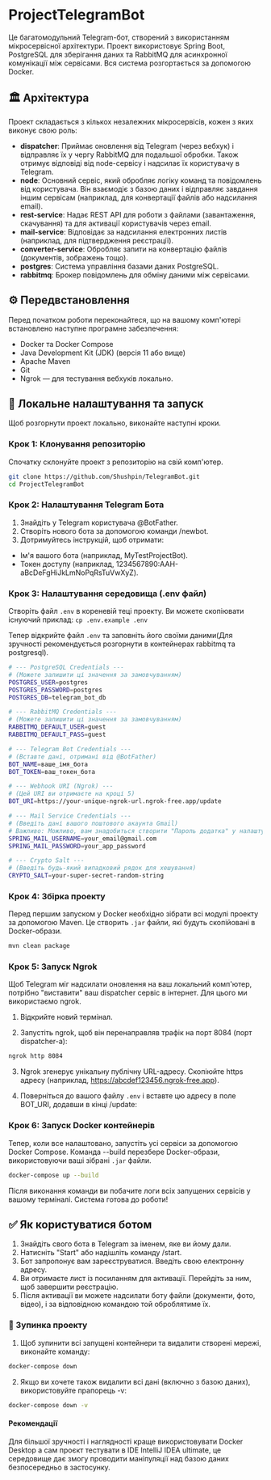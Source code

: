 # ProjectTelegramBot

Це багатомодульний Telegram-бот, створений з використанням мікросервісної архітектури. Проект використовує Spring Boot, PostgreSQL для зберігання даних та RabbitMQ для асинхронної комунікації між сервісами. Вся система розгортається за допомогою Docker.

## 🏛️ Архітектура

Проект складається з кількох незалежних мікросервісів, кожен з яких виконує свою роль:

- **dispatcher**: Приймає оновлення від Telegram (через вебхук) і відправляє їх у чергу RabbitMQ для подальшої обробки. Також отримує відповіді від node-сервісу і надсилає їх користувачу в Telegram.
- **node**: Основний сервіс, який обробляє логіку команд та повідомлень від користувача. Він взаємодіє з базою даних і відправляє завдання іншим сервісам (наприклад, для конвертації файлів або надсилання email).
- **rest-service**: Надає REST API для роботи з файлами (завантаження, скачування) та для активації користувачів через email.
- **mail-service**: Відповідає за надсилання електронних листів (наприклад, для підтвердження реєстрації).
- **converter-service**: Обробляє запити на конвертацію файлів (документів, зображень тощо).
- **postgres**: Система управління базами даних PostgreSQL.
- **rabbitmq**: Брокер повідомлень для обміну даними між сервісами.

## ⚙️ Передвстановлення

Перед початком роботи переконайтеся, що на вашому комп'ютері встановлено наступне програмне забезпечення:

- Docker та Docker Compose
- Java Development Kit (JDK) (версія 11 або вище)
- Apache Maven
- Git
- Ngrok — для тестування вебхуків локально.

## 🚀 Локальне налаштування та запуск

Щоб розгорнути проект локально, виконайте наступні кроки.

### Крок 1: Клонування репозиторію

Спочатку склонуйте проект з репозиторію на свій комп'ютер.

```bash
git clone https://github.com/Shushpin/TelegramBot.git
cd ProjectTelegramBot
```
### Крок 2: Налаштування Telegram Бота

1) Знайдіть у Telegram користувача @BotFather.
2) Створіть нового бота за допомогою команди /newbot.
3) Дотримуйтесь інструкцій, щоб отримати:
- Ім'я вашого бота (наприклад, MyTestProjectBot).
- Токен доступу (наприклад, 1234567890:AAH-aBcDeFgHiJkLmNoPqRsTuVwXyZ).

### Крок 3: Налаштування середовища (.env файл)
Створіть файл ```.env``` в кореневій теці проекту. Ви можете скопіювати існуючий приклад:
```cp .env.example .env```

Тепер відкрийте файл ```.env``` та заповніть його своїми даними(Для зручності рекомендується розгорнути в контейнерах rabbitmq та postgresql).

```bash
# --- PostgreSQL Credentials ---
# (Можете залишити ці значення за замовчуванням)
POSTGRES_USER=postgres
POSTGRES_PASSWORD=postgres
POSTGRES_DB=telegram_bot_db

# --- RabbitMQ Credentials ---
# (Можете залишити ці значення за замовчуванням)
RABBITMQ_DEFAULT_USER=guest
RABBITMQ_DEFAULT_PASS=guest

# --- Telegram Bot Credentials ---
# (Вставте дані, отримані від @BotFather)
BOT_NAME=ваше_імя_бота
BOT_TOKEN=ваш_токен_бота

# --- Webhook URI (Ngrok) ---
# (Цей URI ви отримаєте на кроці 5)
BOT_URI=https://your-unique-ngrok-url.ngrok-free.app/update

# --- Mail Service Credentials ---
# (Введіть дані вашого поштового акаунта Gmail)
# Важливо: Можливо, вам знадобиться створити "Пароль додатка" у налаштуваннях безпеки Google
SPRING_MAIL_USERNAME=your_email@gmail.com
SPRING_MAIL_PASSWORD=your_app_password

# --- Crypto Salt ---
# (Введіть будь-який випадковий рядок для хешування)
CRYPTO_SALT=your-super-secret-random-string
```
### Крок 4: Збірка проекту
Перед першим запуском у Docker необхідно зібрати всі модулі проекту за допомогою Maven.
Це створить ```.jar``` файли, які будуть скопійовані в Docker-образи.

```bash
mvn clean package
```
### Крок 5: Запуск Ngrok
Щоб Telegram міг надсилати оновлення на ваш локальний комп'ютер, потрібно "виставити" ваш dispatcher сервіс в інтернет. Для цього ми використаємо ngrok.

1) Відкрийте новий термінал.

2) Запустіть ngrok, щоб він перенаправляв трафік на порт 8084 (порт dispatcher-a):
```bash 
ngrok http 8084
```

3) Ngrok згенерує унікальну публічну URL-адресу. Скопіюйте https адресу (наприклад, https://abcdef123456.ngrok-free.app).

4) Поверніться до вашого файлу ```.env``` і вставте цю адресу в поле BOT_URI, додавши в кінці /update:

### Крок 6: Запуск Docker контейнерів
Тепер, коли все налаштовано, запустіть усі сервіси за допомогою Docker Compose. Команда --build перезбере Docker-образи, використовуючи ваші зібрані ```.jar``` файли.

```bash
docker-compose up --build
```
Після виконання команди ви побачите логи всіх запущених сервісів у вашому терміналі. Система готова до роботи!

## ✅ Як користуватися ботом
1) Знайдіть свого бота в Telegram за іменем, яке ви йому дали.
2) Натисніть "Start" або надішліть команду /start.
3) Бот запропонує вам зареєструватися. Введіть свою електронну адресу.
4) Ви отримаєте лист із посиланням для активації. Перейдіть за ним, щоб завершити реєстрацію.
5) Після активації ви можете надсилати боту файли (документи, фото, відео), і за відповідною командою той оброблятиме їх.

### 🛑 Зупинка проекту
1) Щоб зупинити всі запущені контейнери та видалити створені мережі, виконайте команду:

```Bash
docker-compose down
```
2) Якщо ви хочете також видалити всі дані (включно з базою даних), використовуйте прапорець -v:

```Bash
docker-compose down -v
```

#### Рекомендації
Для більшої зручності і наглядності краще використовувати Docker Desktop а сам проєкт тестувати в IDE IntelliJ IDEA ultimate, це середовище дає змогу проводити маніпуляції над базою даних безпосередньо в застосунку.  